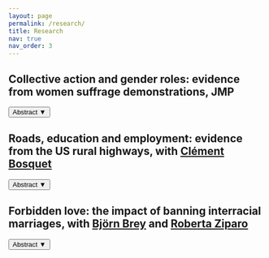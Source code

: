 ```yaml
---
layout: page
permalink: /research/
title: Research
nav: true
nav_order: 3
---
```

## Collective action and gender roles: evidence from women suffrage demonstrations, JMP

<button onclick="toggleAbstract('abstract1')">Abstract <span class="arrow">▼</span></button>
<div id="abstract1" style="display: none;">
    <p>Abstract: Can collective action drive transformations in social roles and attitudes? ...</p>
</div>

## Roads, education and employment: evidence from the US rural highways, with [Clément Bosquet](https://sites.google.com/site/clementbosquet/)

<button onclick="toggleAbstract('abstract2')">Abstract <span class="arrow">▼</span></button>
<div id="abstract2" style="display: none;">
    <p>Abstract: We study education and employment responses of teenagers to changes in local economic opportunities... </p>
</div>

## Forbidden love: the impact of banning interracial marriages, with [Björn Brey](https://sites.google.com/view/bjoernbrey/home) and [Roberta Ziparo](https://sites.google.com/site/rziparo/)

<button onclick="toggleAbstract('abstract3')">Abstract <span class="arrow">▼</span></button>
<div id="abstract3" style="display: none;">
    <p>Abstract: The majority of US states enacted miscegenation laws (racial mixing) at varying points... </p>
</div>

<script>
function toggleAbstract(abstractId) {
    var abstract = document.getElementById(abstractId);
    var arrow = abstract.previousElementSibling.querySelector('.arrow');
    if (abstract.style.display === "none") {
        abstract.style.display = "block";
        arrow.innerHTML = "▲"; // Change to up arrow when visible
    } else {
        abstract.style.display = "none";
        arrow.innerHTML = "▼"; // Change back to down arrow when hidden
    }
}
</script>
